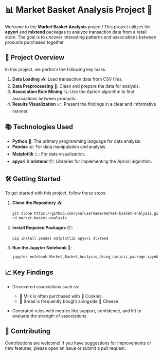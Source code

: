 # 📊 Market Basket Analysis Project 🛒

Welcome to the **Market Basket Analysis** project! This project utilizes the **apyori** and **mlxtend** packages to analyze transaction data from a retail store. The goal is to uncover interesting patterns and associations between products purchased together. 

## 🚀 Project Overview

In this project, we perform the following key tasks:

1. **Data Loading** 📥: Load transaction data from CSV files.
2. **Data Preprocessing** 🧹: Clean and prepare the data for analysis.
3. **Association Rule Mining** 🔍: Use the Apriori algorithm to find associations between products.
4. **Results Visualization** 📈: Present the findings in a clear and informative manner.

## 📚 Technologies Used

- **Python** 🐍: The primary programming language for data analysis.
- **Pandas** 📊: For data manipulation and analysis.
- **Matplotlib** 📉: For data visualization.
- **apyori** & **mlxtend** 📦: Libraries for implementing the Apriori algorithm.

## 🛠️ Getting Started

To get started with this project, follow these steps:

1. **Clone the Repository** 📥:
   ```bash
   git clone https://github.com/yourusername/market-basket-analysis.git
   cd market-basket-analysis
   ```

2. **Install Required Packages** 📦:
   ```bash
   pip install pandas matplotlib apyori mlxtend
   ```

3. **Run the Jupyter Notebook** 📝:
   ```bash
   jupyter notebook Market_Basket_Analysis_Using_apriori_package.ipynb
   ```

## 📈 Key Findings

- Discovered associations such as:
  - 🥛 Milk is often purchased with 🍪 Cookies.
  - 🍞 Bread is frequently bought alongside 🧀 Cheese.
  
- Generated rules with metrics like support, confidence, and lift to evaluate the strength of associations.

## 🤝 Contributing

Contributions are welcome! If you have suggestions for improvements or new features, please open an issue or submit a pull request.

